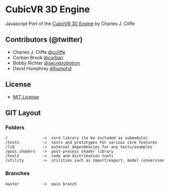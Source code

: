 
# CubicVR 3D Engine #

Javascript Port of the [CubicVR 3D Engine](http://www.cubicvr.org) by Charles J. Cliffe


## Contributors (@twitter) ##

 * Charles J. Cliffe [@ccliffe](http://twitter.com/ccliffe)
 * Corban Brook [@corban](http://twitter.com/corban)
 * Bobby Richter [@secretrobotron](http://twitter.com/secretrobotron)
 * David Humphrey [@humphd](http://twitter.com/humphd)

## License ##

 * [MIT License](http://www.opensource.org/licenses/mit-license.php)


## GIT Layout ##

### Folders ###

    /               ->  core library (to be included as submodule)
    /tests          ->  tests and prototypes for various core features
    /lib            ->  external dependencies for any tests/examples
    /post_shaders   ->  post-process shader library
    /tools          ->  code and distribution tools
    /utility        ->  utilities such as import/export, model conversion

### Branches ###

    master          ->  main branch
